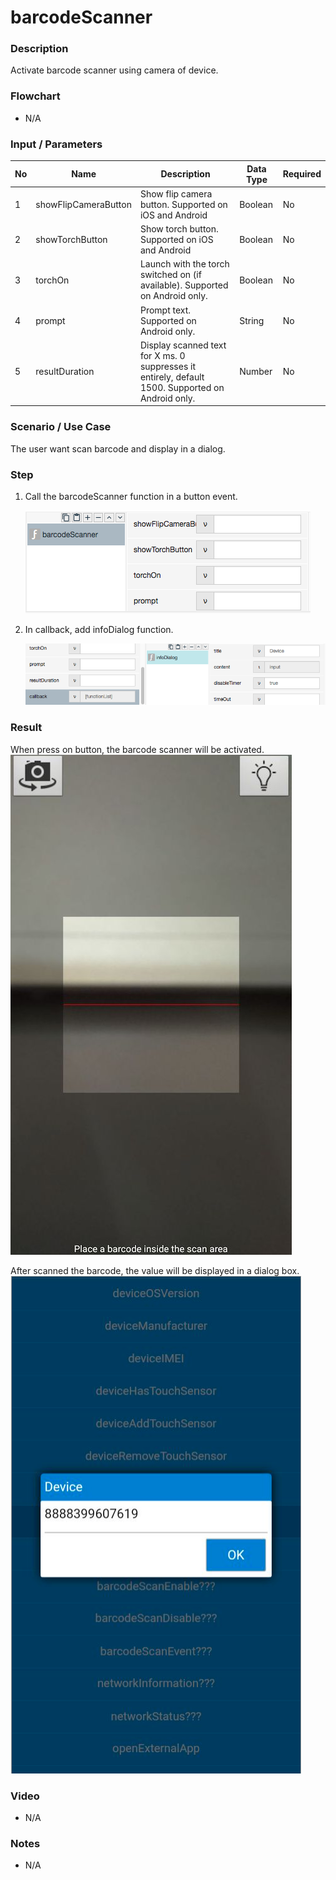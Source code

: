 
# barcodeScanner

### Description

Activate barcode scanner using camera of device.

### Flowchart

- N/A

### Input / Parameters

| No | Name | Description | Data Type | Required |
| ------ | ------ | ------ |------ | ------ |
| 1 | showFlipCameraButton | Show flip camera button. Supported on iOS and Android | Boolean | No |
| 2 | showTorchButton | Show torch button. Supported on iOS and Android | Boolean | No |
| 3 | torchOn | Launch with the torch switched on (if available). Supported on Android only. | Boolean | No |
| 4 | prompt | Prompt text. Supported on Android only. | String | No |
| 5 | resultDuration | Display scanned text for X ms. 0 suppresses it entirely, default 1500. Supported on Android only. | Number | No |

### Scenario / Use Case

The user want scan barcode and display in a dialog.

### Step

1. Call the barcodeScanner function in a button event.

    ![](barcodeScanner-step-1.png?raw=true)

2. In callback, add infoDialog function. 

    ![](barcodeScanner-step-2.png?raw=true)
    
### Result

When press on button, the barcode scanner will be activated. <br />
![](barcodeScanner-result-1.png?raw=true)

After scanned the barcode, the value will be displayed in a dialog box. <br />
![](barcodeScanner-result-2.png?raw=true)

### Video

- N/A
<!--[![Video](http://i.imgur.com/Ot5DWAW.png)](https://youtu.be/StTqXEQ2l-Y?t=35s)-->

### Notes

- N/A